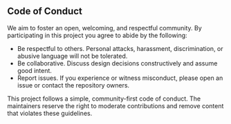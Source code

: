 ## Code of Conduct

We aim to foster an open, welcoming, and respectful community. By participating in this project you agree to abide by the following:

- Be respectful to others. Personal attacks, harassment, discrimination, or abusive language will not be tolerated.
- Be collaborative. Discuss design decisions constructively and assume good intent.
- Report issues. If you experience or witness misconduct, please open an issue or contact the repository owners.

This project follows a simple, community-first code of conduct. The maintainers reserve the right to moderate contributions and remove content that violates these guidelines.
